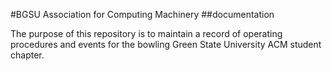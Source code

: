 #BGSU Association for Computing Machinery
##documentation

The purpose of this repository is to maintain a record of operating procedures and events for the bowling Green State University ACM student chapter.
